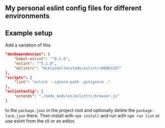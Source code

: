 ## My personal eslint config files for different environments

## Example setup

Add a variation of this
```json
"devDependencies": {
	"babel-eslint": "^8.2.6",
	"eslint": "^5.1.0",
	"eslintrc": "NiklasGollenstede/eslintrc#88b3327"
},
"scripts": {
	"lint": "eslint --ignore-path .gitignore ."
},
"eslintConfig": {
	"extends": "./node_modules/eslintrc/browser.js"
}
```
to the `package.json` in the project root and optionally delete the `package-lock.json` there.
Then install with `npm install` and run with `npm run lint` or use eslint from the cli or an editor.
